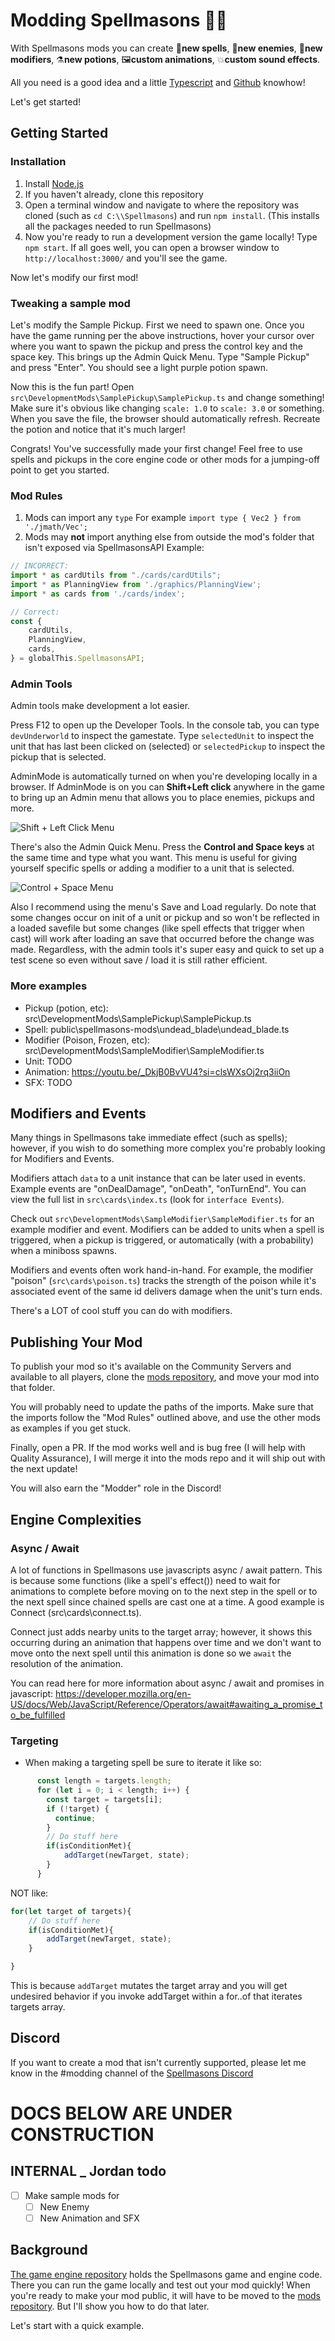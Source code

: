 # Modding Spellmasons 🧙🔧

With Spellmasons mods you can create 🔮**new spells**, 👹**new enemies**, 🥶**new modifiers**, ⚗️**new potions**, 🖼️**custom animations**, 💥**custom sound effects**.

All you need is a good idea and a little [Typescript](https://www.typescriptlang.org/) and [Github](https://github.com/) knowhow!

Let's get started!

## Getting Started
### Installation
1. Install [Node.js](https://nodejs.org)
2. If you haven't already, clone this repository
3. Open a terminal window and navigate to where the repository was cloned (such as `cd C:\\Spellmasons`) and run `npm install`.  (This installs all the packages needed to run Spellmasons)
4. Now you're ready to run a development version the game locally!  Type `npm start`.  If all goes well, you can open a browser window to `http://localhost:3000/` and you'll see the game.

Now let's modify our first mod!

### Tweaking a sample mod
Let's modify the Sample Pickup.  First we need to spawn one.  Once you have the game running per the above instructions, hover your cursor over where you want to spawn the pickup and press the control key and the space key.  This brings up the Admin Quick Menu.  Type "Sample Pickup" and press "Enter". You should see a light purple potion spawn.

Now this is the fun part!  Open `src\DevelopmentMods\SamplePickup\SamplePickup.ts` and change something!  Make sure it's obvious like changing `scale: 1.0` to `scale: 3.0` or something.
When you save the file, the browser should automatically refresh.  Recreate the potion and notice that it's much larger!

Congrats! You've successfully made your first change!  Feel free to use spells and pickups in the core engine code or other mods for a jumping-off point to get you started.


### Mod Rules
1. Mods can import any `type`
For example 
`import type { Vec2 } from './jmath/Vec';`
2. Mods may **not** import anything else from outside the mod's folder that isn't exposed via SpellmasonsAPI
Example:
```js
// INCORRECT:
import * as cardUtils from "./cards/cardUtils";
import * as PlanningView from './graphics/PlanningView';
import * as cards from './cards/index';

// Correct:
const {
    cardUtils,
    PlanningView,
    cards,
} = globalThis.SpellmasonsAPI;
```

### Admin Tools
Admin tools make development a lot easier.

Press F12 to open up the Developer Tools.  In the console tab, you can type `devUnderworld` to inspect the gamestate.
Type `selectedUnit` to inspect the unit that has last been clicked on (selected) or `selectedPickup` to inspect the pickup that is selected.

AdminMode is automatically turned on when you're developing locally in a browser.  If AdminMode is on you can **Shift+Left click** anywhere in the game to bring up an Admin menu that allows you to place enemies, pickups and more.

![Shift + Left Click Menu](./ShiftLeftClickMenu.png)


There's also the Admin Quick Menu.  Press the **Control and Space keys** at the same time and type what you want.  This menu is useful for giving yourself specific spells or adding a modifier to
a unit that is selected.

![Control + Space Menu](./ControlSpaceMenu.png)

Also I recommend using the menu's Save and Load regularly.  Do note that some changes occur on init of a unit or pickup and so won't be reflected in a loaded savefile but some changes (like spell effects that trigger when cast) will work after loading an save that occurred before the change was made.
Regardless, with the admin tools it's super easy and quick to set up a test scene so even without save / load it is still rather efficient.

### More examples
- Pickup (potion, etc): src\DevelopmentMods\SamplePickup\SamplePickup.ts
- Spell: public\spellmasons-mods\undead_blade\undead_blade.ts
- Modifier (Poison, Frozen, etc): src\DevelopmentMods\SampleModifier\SampleModifier.ts
- Unit: TODO
- Animation: https://youtu.be/_DkjB0BvVU4?si=clsWXsOj2rq3iiOn
- SFX: TODO

## Modifiers and Events
Many things in Spellmasons take immediate effect (such as spells); however, if you wish to do something more complex you're probably looking for Modifiers and Events.

Modifiers attach `data` to a unit instance that can be later used in events.  Example events are "onDealDamage", "onDeath", "onTurnEnd".  You can view the full list in `src\cards\index.ts` (look for `interface Events`).

Check out `src\DevelopmentMods\SampleModifier\SampleModifier.ts` for an example modifier and event.  Modifiers can be added to units when a spell is triggered, when a pickup is triggered, or automatically (with a probability) when a miniboss spawns.

Modifiers and events often work hand-in-hand.  For example, the modifier "poison" (`src\cards\poison.ts`) tracks the strength of the poison while it's associated event of the same id delivers damage when the unit's turn ends.  

There's a LOT of cool stuff you can do with modifiers.

## Publishing Your Mod
To publish your mod so it's available on the Community Servers and available to all players, clone the [mods repository](https://github.com/jdoleary/spellmasons-mods), and move your mod into that folder.

You will probably need to update the paths of the imports.  Make sure that the imports follow the "Mod Rules" outlined above, and use the other mods as examples if you get stuck.

Finally, open a PR.  If the mod works well and is bug free (I will help with Quality Assurance), I will merge it into the mods repo and it will ship out with the next update!

You will also earn the "Modder" role in the Discord!

## Engine Complexities
### Async / Await
A lot of functions in Spellmasons use javascripts async / await pattern.  This is because some functions (like a spell's effect()) need to wait for animations to complete before moving on to the next step in the spell or to the next spell since chained spells are cast one at a time. A good example is Connect (src\cards\connect.ts).

Connect just adds nearby units to the target array; however, it shows this occurring during an animation that happens over time and we don't want to move onto the next spell until this animation is done so we `await` the resolution of the animation.

You can read here for more information about async / await and promises in javascript:
https://developer.mozilla.org/en-US/docs/Web/JavaScript/Reference/Operators/await#awaiting_a_promise_to_be_fulfilled

### Targeting
- When making a targeting spell be sure to iterate it like so:
```js
      const length = targets.length;
      for (let i = 0; i < length; i++) {
        const target = targets[i];
        if (!target) {
          continue;
        }
        // Do stuff here
        if(isConditionMet){
            addTarget(newTarget, state);
        }
      }
```
NOT like:
```js
for(let target of targets){
    // Do stuff here
    if(isConditionMet){
        addTarget(newTarget, state);
    }

}
```
This is because `addTarget` mutates the target array and you will get undesired behavior if
you invoke addTarget within a for..of that iterates targets array.


## Discord
If you want to create a mod that isn't currently supported, please let me know in the #modding channel of the [Spellmasons Discord](https://discord.com/invite/q6sUCreHeJ)

# DOCS BELOW ARE UNDER CONSTRUCTION
## INTERNAL _ Jordan todo
- [ ] Make sample mods for
  - [ ] New Enemy
  - [ ] New Animation and SFX

## Background
[The game engine repository](https://github.com/jdoleary/Spellmasons) holds the Spellmasons game and engine code.  There you can run the game locally and test out your mod quickly!  When you're ready to make your mod public, it will have to be moved to the [mods repository](https://github.com/jdoleary/spellmasons-mods).  But I'll show you how to do that later.  

Let's start with a quick example.